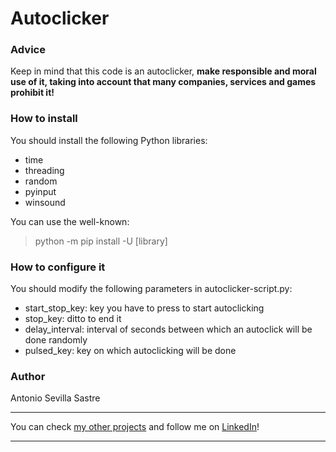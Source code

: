 # Autoclicker 

### Advice
Keep in mind that this code is an autoclicker, ****make responsible and moral use of it, taking into account that many companies, services and games prohibit it!****

### How to install
You should install the following Python libraries:
- time
- threading
- random
- pyinput
- winsound
  
You can use the well-known:
> python -m pip install -U [library]

### How to configure it
You should modify the following parameters in autoclicker-script.py:
- start_stop_key: key you have to press to start autoclicking
- stop_key: ditto to end it
- delay_interval: interval of seconds between which an autoclick will be done randomly
- pulsed_key: key on which autoclicking will be done

### Author
Antonio Sevilla Sastre

-----------------------------------------------------------------------------

You can check [my other projects](https://github.com/asevillasastre?tab=repositories) and follow me on [LinkedIn](https://www.linkedin.com/in/asevillasastre/)!

-----------------------------------------------------------------------------
